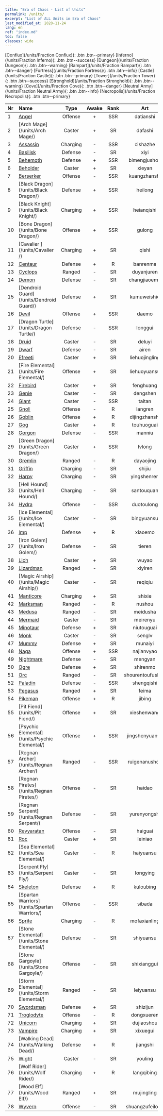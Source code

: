 ```yaml
---
title: "Era of Chaos - List of Units"
permalink: /units/
excerpt: "List of ALL Units in Era of Chaos"
last_modified_at: 2020-11-24
lang: en
ref: "index.md"
toc: false
classes: wide
---
```

 [Conflux](/units/Fraction Conflux){: .btn .btn--primary} [Inferno](/units/Fraction Inferno){: .btn .btn--success} [Dungeon](/units/Fraction Dungeon){: .btn .btn--warning} [Rampart](/units/Fraction Rampart){: .btn .btn--danger} [Fortress](/units/Fraction Fortress){: .btn .btn--info} [Castle](/units/Fraction Castle){: .btn .btn--primary} [Tower](/units/Fraction Tower){: .btn .btn--success} [Stronghold](/units/Fraction Stronghold){: .btn .btn--warning} [Cove](/units/Fraction Cove){: .btn .btn--danger} [Neutral Army](/units/Fraction Neutral Army){: .btn .btn--info} [Necropolis](/units/Fraction Necropolis){: .btn .btn--primary} 

  | Nr |         Name        |   Type   | Awake |    Rank   |      Art      |  class  |    s   |   label   |    HP     |
  |:---|:--------------------|:--------:|:-----:|:---------:|:-------------:|:-------:|:------:|:---------:|:----------|
  | 1 | [Angel](/units/Angel/) | Offense | + | SSR | datianshi | 1 |   |  3(2) |  5431  |
  | 2 | [Arch Mage](/units/Arch Mage/) | Caster | + | SR | dafashi | 5 |  1 |  2(6) |  1324  |
  | 3 | [Assassin](/units/Assassin/) | Charging | - | SSR | cishazhe | 3 |  1 |  3(14) |  2119  |
  | 4 | [Basilisk](/units/Basilisk/) | Defense | - | SR | xiyi | 2 |  3 |  2(12) |  2859  |
  | 5 | [Behemoth](/units/Behemoth/) | Defense | + | SSR | bimengjushou | 2 |  4 |  3(5) |  10182  |
  | 6 | [Beholder](/units/Beholder/) | Caster | + | SR | xieyan | 5 |  2 |  1(7) |  744  |
  | 7 | [Berserker](/units/Berserker/) | Offense | - | SSR | kuangzhanshi | 1 |  2 |  3(5) |  5317  |
  | 8 | [Black Dragon](/units/Black Dragon/) | Defense | + | SSR | heilong | 2 |  4 |  3(7) |  8712  |
  | 9 | [Black Knight](/units/Black Knight/) | Charging | + | SSR | heianqishi | 3 |  2 |  2(10) |  910  |
  | 10 | [Bone Dragon](/units/Bone Dragon/) | Offense | + | SSR | gulong | 1 |  4 |  3(1) |  5770  |
  | 11 | [Cavalier ](/units/Cavalier /) | Charging | + | SR | qishi | 3 |  2 |  2(2) |  811  |
  | 12 | [Centaur](/units/Centaur/) | Defense | + | R | banrenma | 2 |  1 |  1(3) |  2691  |
  | 13 | [Cyclops](/units/Cyclops/) | Ranged | - | SR | duyanjuren | 4 |  4 |  2(5) |  5091  |
  | 14 | [Demon](/units/Demon/) | Defense | - | SR | changjiaoemo | 2 |  51 |  2(4) |  2489  |
  | 15 | [Dendroid Guard](/units/Dendroid Guard/) | Defense | + | SR | kumuweishio | 2 |  4 |  2(3) |  10182  |
  | 16 | [Devil](/units/Devil/) | Offense | + | SSR | daemo | 1 |   |  3(4) |  5431  |
  | 17 | [Dragon Turtle](/units/Dragon Turtle/) | Defense | - | SSR | longgui | 2 |  4 |  3(13) |  12000  |
  | 18 | [Druid](/units/Druid/) | Caster | - | SR | deluyi | 5 |  1 |  1(3) |  844  |
  | 19 | [Dwarf](/units/Dwarf/) | Defense | - | SR | airen | 2 |  1 |  1(3) |  1324  |
  | 20 | [Efreeti](/units/Efreeti/) | Caster | + | SR | liehuojingling | 5 |  51 |  2(4) |  1446  |
  | 21 | [Fire Elemental](/units/Fire Elemental/) | Offense | + | SR | liehuoyuansu | 1 |  2 |  2(11) |  1682  |
  | 22 | [Firebird](/units/Firebird/) | Caster | + | SR | fenghuang | 5 |  4 |  2(11) |  4525  |
  | 23 | [Genie](/units/Genie/) | Caster | - | SR | dengshen | 5 |  2 |  2(6) |  662  |
  | 24 | [Giant](/units/Giant/) | Caster | - | SSR | taitan | 5 |  4 |  3(6) |  5431  |
  | 25 | [Gnoll](/units/Gnoll/) | Offense | - | R | langren | 1 |  1 |  1(12) |  761  |
  | 26 | [Goblin](/units/Goblin/) | Offense | + | R | dijingzhanshi | 1 |  1 |  1(5) |  761  |
  | 27 | [Gog](/units/Gog/) | Caster | + | R | touhuoguai | 5 |  51 |  1(4) |  629  |
  | 28 | [Gorgon](/units/Gorgon/) | Defense | - | SSR | manniu | 2 |  2 |  3(12) |  3094  |
  | 29 | [Green Dragon](/units/Green Dragon/) | Caster | + | SSR | lvlong | 5 |  4 |  3(3) |  4525  |
  | 30 | [Gremlin](/units/Gremlin/) | Ranged | - | R | dayaojing | 4 |  1 |  1(6) |  645  |
  | 31 | [Griffin](/units/Griffin/) | Charging | - | SR | shijiu | 3 |  1 |  1(2) |  1850  |
  | 32 | [Harpy](/units/Harpy/) | Charging | - | SR | yingshenren | 3 |  1 |  1(7) |  860  |
  | 33 | [Hell Hound](/units/Hell Hound/) | Charging | - | SR | santouquan | 3 |  51 |  1(4) |  827  |
  | 34 | [Hydra](/units/Hydra/) | Offense | - | SSR | duotoulong | 1 |  4 |  3(12) |  5770  |
  | 35 | [Ice Elemental](/units/Ice Elemental/) | Caster | - | SR | bingyuansu | 5 |  1 |  2(11) |  744  |
  | 36 | [Imp](/units/Imp/) | Defense | + | R | xiaoemo | 2 |  51 |  1(4) |  1224  |
  | 37 | [Iron Golem](/units/Iron Golem/) | Defense | - | SR | tieren | 2 |  2 |  1(6) |  1850  |
  | 38 | [Lich](/units/Lich/) | Caster | + | SR | wuyao | 5 |  1 |  2(1) |  1581  |
  | 39 | [Lizardman](/units/Lizardman/) | Ranged | - | SR | xiyiren | 4 |  1 |  2(12) |  1144  |
  | 40 | [Magic Airship](/units/Magic Airship/) | Caster | - | SR | reqiqiu | 5 |  1 |  2(3) |  1715  |
  | 41 | [Manticore](/units/Manticore/) | Charging | + | SR | shixie | 3 |  2 |  2(7) |  1917  |
  | 42 | [Marksman](/units/Marksman/) | Ranged | - | R | nushou | 4 |  1 |  1(2) |  438  |
  | 43 | [Medusa](/units/Medusa/) | Ranged | - | SR | meidusha | 4 |  2 |  2(7) |  1144  |
  | 44 | [Mermaid](/units/Mermaid/) | Caster | - | SR | meirenyu | 5 |  2 |  2(13) |  1648  |
  | 45 | [Minotaur](/units/Minotaur/) | Defense | + | SR | niutouguai | 2 |  2 |  2(7) |  2725  |
  | 46 | [Monk](/units/Monk/) | Caster | - | SR | senglv | 5 |  1 |  2(2) |  662  |
  | 47 | [Mummy](/units/Mummy/) | Defense | + | SR | munaiyi | 2 |  2 |  2(10) |  2691  |
  | 48 | [Naga](/units/Naga/) | Offense | + | SSR | najianvyao | 1 |  1 |  3(6) |  811  |
  | 49 | [Nightmare](/units/Nightmare/) | Defense | - | SR | mengyan | 2 |  51 |  2(4) |  2691  |
  | 50 | [Ogre](/units/Ogre/) | Defense | + | SR | shirenmo | 2 |  2 |  2(5) |  2523  |
  | 51 | [Orc](/units/Orc/) | Ranged | - | SR | shourentoufushou | 4 |  1 |  2(5) |  662  |
  | 52 | [Paladin](/units/Paladin/) | Defense | - | SSR | shengqishi | 2 |  2 |  3(2) |  2589  |
  | 53 | [Pegasus](/units/Pegasus/) | Ranged | + | SR | feima | 4 |  1 |  2(3) |  1144  |
  | 54 | [Pikeman](/units/Pikeman/) | Offense | + | R | jibing | 1 |  1 |  1(2) |  645  |
  | 55 | [Pit Fiend](/units/Pit Fiend/) | Offense | + | SR | xieshenwang | 1 |  51 |  2(4) |  1850  |
  | 56 | [Psychic Elemental](/units/Psychic Elemental/) | Offense | + | SSR | jingshenyuansu | 1 |  2 |  3(11) |  1749  |
  | 57 | [Regnan Archer](/units/Regnan Archer/) | Ranged | - | SSR | ruigenanushou | 4 |  1 |  3(13) |  1245  |
  | 58 | [Regnan Pirates](/units/Regnan Pirates/) | Offense | - | SR | haidao | 1 |  1 |  2(13) |  695  |
  | 59 | [Regnan Serpent](/units/Regnan Serpent/) | Defense | - | SR | yurenyongshi | 2 |  1 |  2(13) |  3027  |
  | 60 | [Revyaratan](/units/Revyaratan/) | Offense | - | SR | haiguai | 1 |  1 |  2(13) |  7128  |
  | 61 | [Roc](/units/Roc/) | Caster | + | SR | leiniao | 5 |  4 |  2(5) |  4978  |
  | 62 | [Sea Elemental](/units/Sea Elemental/) | Caster | - | R | haiyuansu | 5 |  2 |  1(13) |  1446  |
  | 63 | [Serpent Fly](/units/Serpent Fly/) | Caster | - | SR | longying | 5 |  1 |  2(12) |  1615  |
  | 64 | [Skeleton](/units/Skeleton/) | Defense | + | R | kuloubing | 2 |  1 |  1(1) |  1158  |
  | 65 | [Spartan Warriors](/units/Spartan Warriors/) | Offense | - | SSR | sibada | 1 |  1 |  3(14) |  2825  |
  | 66 | [Sprite](/units/Sprite/) | Charging | - | R | mofaxianling | 3 |  1 |  2(11) |  993  |
  | 67 | [Stone Elemental](/units/Stone Elemental/) | Defense | - | SR | shiyuansu | 2 |  2 |  2(11) |  2825  |
  | 68 | [Stone Gargoyle](/units/Stone Gargoyle/) | Offense | - | SR | shixianggui | 1 |  1 |  1(6) |  300  |
  | 69 | [Storm Elemental](/units/Storm Elemental/) | Ranged | - | SR | leiyuansu | 4 |  1 |  2(11) |  662  |
  | 70 | [Swordsman](/units/Swordsman/) | Defense | + | SR | shizijun | 2 |  1 |  2(2) |  1324  |
  | 71 | [Troglodyte](/units/Troglodyte/) | Offense | - | R | dongxueren | 1 |  1 |  1(7) |  744  |
  | 72 | [Unicorn](/units/Unicorn/) | Charging | + | SR | dujiaoshou | 3 |  2 |  2(3) |  1850  |
  | 73 | [Vampire](/units/Vampire/) | Charging | + | SR | xixuegui | 3 |  1 |  2(10) |  910  |
  | 74 | [Walking Dead](/units/Walking Dead/) | Defense | + | R | jiangshi | 2 |  1 |  1(10) |  2758  |
  | 75 | [Wight](/units/Wight/) | Caster | - | SR | youling | 5 |  1 |  1(10) |  662  |
  | 76 | [Wolf Rider](/units/Wolf Rider/) | Charging | + | R | langqibing | 3 |  2 |  1(5) |  860  |
  | 77 | [Wood Elf](/units/Wood Elf/) | Ranged | + | SR | mujingling | 4 |  1 |  1(3) |  438  |
  | 78 | [Wyvern](/units/Wyvern/) | Offense | - | SR | shuangzufeilong | 1 |  2 |  2(12) |  5544  |
